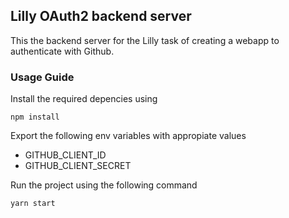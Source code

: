 ## Lilly OAuth2 backend server

This the backend server for the Lilly task of creating a webapp to authenticate with Github.

### Usage Guide

Install the required depencies using

```
npm install
```

Export the following env variables with appropiate values

* GITHUB_CLIENT_ID
* GITHUB_CLIENT_SECRET

Run the project using the following command

```
yarn start
```